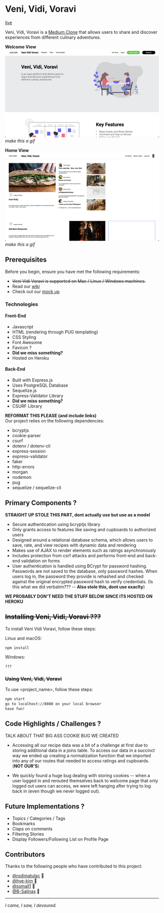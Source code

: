 # Veni, Vidi, Voravi

[live](https://venividivoravi.herokuapp.com/users/login)

Veni, Vidi, Voravi is a [Medium Clone](https://medium.com/) that allows users to share and discover experiences from different culinary adventures. 

**Welcome View**
![Welcome Page View - PLACEHOLDER](/readme-images/welcome-page.png)
_make this a gif_

**Home View**
![Home Page View - PLACEHOLDER](/readme-images/home-page.png)
_make this a gif_

## Prerequisites
Before you begin, ensure you have met the following requirements:
- ~~Veni Vidi Voravi is supported on Mac / Linux / Windows machines.~~
- Read our [wiki](https://github.com/rsdimatulac/Veni-Vidi-Voravi/wiki)
- Check out our [mock up](https://xd.adobe.com/view/d624d3bf-eb54-41ef-9911-aa0c0d704abf-8377/specs/)

###  Technologies
####  Front-End
- Javascript
- HTML (rendering through PUG templating)
- CSS Styling
- Font Awesome
- Favicon ?
- **Did we miss something?**
- Hosted on Heroku

#### Back-End
- Built with Express.js
- Uses PostgreSQL Database
- Sequelize.js
- Express-Validator Library
- **Did we miss something?**
- CSURF Library 

**REFORMAT THIS PLEASE (and include links)**  
Our project relies on the following dependencies:
- bcryptjs
- cookie-parser
- csurf
- dotenv / dotenv-cli
- express-session
- express-validator
- faker
- http-errors
- morgan
- nodemon
- pug
- sequelize / sequelize-cli

## Primary Components ?
**STRAIGHT UP STOLE THIS PART, dont actually use but use as a model** 
-   Secure authentication using bcryptjs library
-   Only grants access to features like saving and cupboards to authorized users
-   Designed around a relational database schema, which allows users to save, rate, and view recipes with dynamic data and rendering
-   Makes use of AJAX to render elements such as ratings asynchronously
-   Includes protection from csrf attacks and performs front-end and back-end validation on forms
- User authentication is handled using BCrypt for password hashing. Passwords are not saved to the database, only password hashes. When users log in, the password they provide is rehashed and checked against the original encrypted password hash to verify credentials. (Is this what we did verbatim??? -- **Also stole this, dont use exaclty**)

**WE PROBABLY DON'T NEED THE STUFF BELOW SINCE ITS HOSTED ON HEROKU**
## ~~Installing Veni, Vidi, Voravi ???~~

To install Veni Vidi Voravi, follow these steps:

Linux and macOS:

```
npm install
```

Windows:

```
???
```

### ~~Using Veni, Vidi, Voravi~~

To use <project_name>, follow these steps:

```
npm start
go to localhost://8080 on your local browser
have fun!
```

## Code Highlights / Challenges ?
TALK ABOUT THAT BIG ASS COOKIE BUG WE CREATED


- Accessing all our recipe data was a bit of a challenge at first due to storing additional data in a joins table. To access our data in a succinct way we ended up creating a normalization function that we imported into any of our routes that needed to access ratings and cupboards. (**NOT OUR'S**)

- We quickly found a huge bug dealing with storing cookies -- when a user logged in and rerouted themselves back to welcome page that only logged out users can access, we were left hanging after trying to log back in (even though we never logged out).

## Future Implementations ?
 - Topics / Categories / Tags
- Bookmarks
- Claps on comments
- Filtering Stories
- Display Followers/Following List on Profile Page

## Contributors
Thanks to the following people who have contributed to this project:
- [@rsdimatulac](https://github.com/rsdimatulac) 🚁
- [@hye-kim](https://github.com/hye-kim) 🎴
- [@ssmall1](https://github.com/ssmall1) 🌿
- [@B-Salinas](https://github.com/B-Salinas) 👾

---

_I came, I saw, I devoured._
